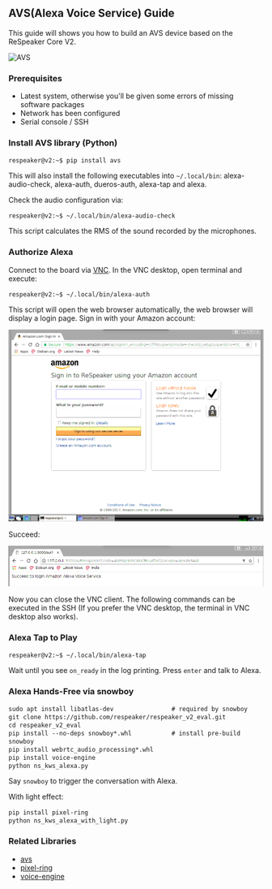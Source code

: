 ## AVS(Alexa Voice Service) Guide

This guide will shows you how to build an AVS device based on the ReSpeaker Core V2.

![AVS](https://user-images.githubusercontent.com/5130185/36649780-a0b1acc2-1ada-11e8-8145-9ad0de4e7f7f.png)

### Prerequisites

- Latest system, otherwise you'll be given some errors of missing software packages
- Network has been configured
- Serial console / SSH

### Install AVS library (Python)

```
respeaker@v2:~$ pip install avs
```

This will also install the following executables into `~/.local/bin`: alexa-audio-check, alexa-auth, dueros-auth, alexa-tap and alexa.

Check the audio configuration via:

```
respeaker@v2:~$ ~/.local/bin/alexa-audio-check
```

This script calculates the RMS of the sound recorded by the microphones.

### Authorize Alexa

Connect to the board via [VNC](/docs/ReSpeaker_Core_V2/getting_started.md#ssh--vnc). In the VNC desktop, open terminal and execute:

```
respeaker@v2:~$ ~/.local/bin/alexa-auth
```

This script will open the web browser automatically, the web browser will display a login page. Sign in with your Amazon account:

![](/img/aus-1.png)

Succeed:

![](/img/aus-2.png)

Now you can close the VNC client. The following commands can be executed in the SSH (If you prefer the VNC desktop, the terminal in VNC desktop also works).

### Alexa Tap to Play

```
respeaker@v2:~$ ~/.local/bin/alexa-tap
```

Wait until you see `on_ready` in the log printing. Press `enter` and talk to Alexa.

### Alexa Hands-Free via snowboy

```
sudo apt install libatlas-dev                # required by snowboy
git clone https://github.com/respeaker/respeaker_v2_eval.git
cd respeaker_v2_eval
pip install --no-deps snowboy*.whl           # install pre-build snowboy
pip install webrtc_audio_processing*.whl
pip install voice-engine
python ns_kws_alexa.py
```

Say `snowboy` to trigger the conversation with Alexa.

With light effect:

```
pip install pixel-ring
python ns_kws_alexa_with_light.py
```

### Related Libraries

- [avs](https://github.com/respeaker/avs)
- [pixel-ring](https://github.com/respeaker/pixel_ring)
- [voice-engine](https://github.com/voice-engine/voice-engine)